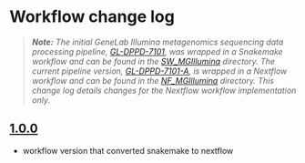 # Workflow change log

> ***Note:** The initial GeneLab Illumina metagenomics sequencing data processing pipeline, [GL-DPPD-7101](../../Pipeline_GL-DPPD-7107_Versions/GL-DPPD-7107.md), was wrapped in a Snakemake workflow and can be found in the [SW_MGIllumina](../SW_MGIllumina) directory. The current pipeline version, [GL-DPPD-7101-A](../../Pipeline_GL-DPPD-7107_Versions/GL-DPPD-7107-A.md), is wrapped in a Nextflow workflow and can be found in the [NF_MGIllumina](./) directory. This change log details changes for the Nextflow workflow implementation only.*    

## [1.0.0](https://github.com/nasa/GeneLab_Data_Processing/tree/NF_MGIllumina_1.0.0/Metagenomics/Illumina/Workflow_Documentation/NF_MGIllumina)
- workflow version that converted snakemake to nextflow
